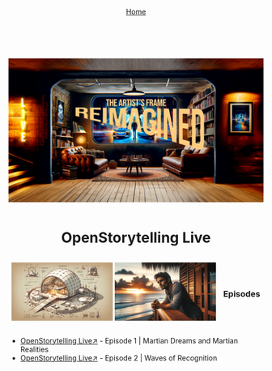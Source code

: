 <div align="right" style="display: flex; flex-wrap: wrap; justify-content: center; align-items: center; gap: 1em; margin: 4em 0;">

<a href="https://openstorytelling.com">Home</a>

<div align="left" style="display: flex; flex-wrap: wrap; justify-content: center; align-items: center; gap: 1em; margin: 4em 0;">

<img src="/OBS-Reimagined_19_Banner.png"/>

# OpenStorytelling Live

<div style="text-align: center;">
    <a href="" target="_blank"><img src="/OpenStorytellingLive_Ep1_S1/Images/ag0.png" alt="Scene 1" width="200" style="display: inline-block;"/></a>
    <a href="" target="_blank"><img src="/OpenStorytellingLive_Ep2_S1/Images/ag1.png" alt="Scene 1" width="200" style="display: inline-block;"/></a>
</div>
    
<h3>Episodes</h3>

- [OpenStorytelling Live↗️](https://github.com/BryanHarrisScripts/OpenStorytelling-Live-Github/blob/main/OpenStorytellingLive_Ep1_S1/Martian%20Dreams%20and%20Martian%20Realities.md) - Episode 1 | Martian Dreams and Martian Realities
- [OpenStorytelling Live↗️](https://github.com/BryanHarrisScripts/OpenStorytelling-Live-Github/blob/main/OpenStorytellingLive_Ep2_S1/Waves%20of%20Recognition.md) - Episode 2 | Waves of Recognition

